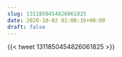 ```yaml
---
slug: 1311850454826061825
date: 2020-10-02 02:08:16+00:00
draft: false
---
```


{{< tweet 1311850454826061825 >}}
